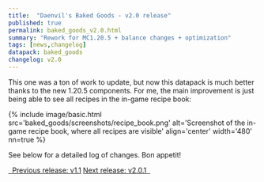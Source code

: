 ```yaml
---
title:  "Daenvil's Baked Goods - v2.0 release"
published: true
permalink: baked_goods_v2.0.html
summary: "Rework for MC1.20.5 + balance changes + optimization"
tags: [news,changelog]
datapack: baked_goods
changelog: v2.0
---
```


This one was a ton of work to update, but now this datapack is much better thanks to the new 1.20.5 components. For me, the main improvement is just being able to see all recipes in the in-game recipe book:

{% include image/basic.html src='baked_goods/screenshots/recipe_book.png' alt='Screenshot of the in-game recipe book, where all recipes are visible' align='center' width='480' nn=true %}

See below for a detailed log of changes. Bon appetit!

<div class="btn-group">
    <a href="baked_goods_v1.1.html" role="button" class="btn btn-primary"><i class="fa fa-caret-left"></i>&nbsp; Previous release: v1.1</a>
    <a href="baked_goods_v2.0.1.html" role="button" class="btn btn-primary">Next release: v2.0.1 &nbsp;<i class="fa fa-caret-right"></i></a>
</div>